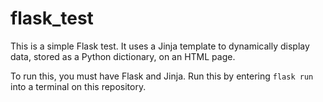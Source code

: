# flask_test

This is a simple Flask test. It uses a Jinja template to dynamically display data, stored as a Python dictionary, on an HTML page.

To run this, you must have Flask and Jinja. Run this by entering `flask run` into a terminal on this repository.
